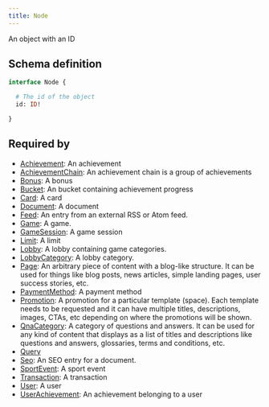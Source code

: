 ```yaml
---
title: Node
---
```


An object with an ID

## Schema definition
```graphql
interface Node {

  # The id of the object
  id: ID!

}
```

## Required by
* [Achievement](graphql/schema/achievement.md): An achievement
* [AchievementChain](graphql/schema/achievementchain.md): An achievement chain is a group of achievements
* [Bonus](graphql/schema/bonus.md): A bonus
* [Bucket](graphql/schema/bucket.md): An bucket containing achievement progress
* [Card](graphql/schema/card.md): A card
* [Document](graphql/schema/document.md): A document
* [Feed](graphql/schema/feed.md): An entry from an external RSS or Atom feed.
* [Game](graphql/schema/game.md): A game.
* [GameSession](graphql/schema/gamesession.md): A game session
* [Limit](graphql/schema/limit.md): A limit
* [Lobby](graphql/schema/lobby.md): A lobby containing game categories.
* [LobbyCategory](graphql/schema/lobbycategory.md): A lobby category.
* [Page](graphql/schema/page.md): An arbitrary piece of content with a blog-like structure. It can be used for things like blog posts, news articles, simple landing pages, user success stories, etc.
* [PaymentMethod](graphql/schema/paymentmethod.md): A payment method
* [Promotion](graphql/schema/promotion.md): A promotion for a particular template (space). Each template needs to be requested and it can have multiple titles, descriptions, images, CTAs, etc depending on where the promotions will be shown.
* [QnaCategory](graphql/schema/qnacategory.md): A category of questions and answers. It can be used for any kind of content that displays as a list of titles and descriptions like questions and answers, glossaries, terms and conditions, etc.
* [Query](graphql/schema/query.md)
* [Seo](graphql/schema/seo.md): An SEO entry for a document.
* [SportEvent](graphql/schema/sportevent.md): A sport event
* [Transaction](graphql/schema/transaction.md): A transaction
* [User](graphql/schema/user.md): A user
* [UserAchievement](graphql/schema/userachievement.md): An achievement belonging to a user
